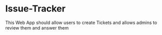 # Issue-Tracker
This Web App should allow users to create Tickets and allows admins to review them and answer them
